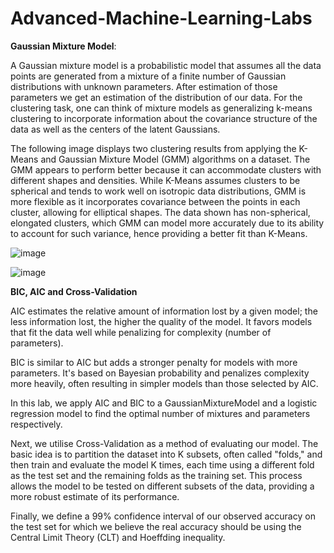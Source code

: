 # Advanced-Machine-Learning-Labs

**Gaussian Mixture Model**:

A Gaussian mixture model is a probabilistic model that assumes all the data points are generated from a mixture of a finite number of Gaussian distributions with unknown parameters. After estimation of those parameters we get an estimation of the distribution of our data. For the clustering task, one can think of mixture models as generalizing k-means clustering to incorporate information about the covariance structure of the data as well as the centers of the latent Gaussians.

The following image displays two clustering results from applying the K-Means and Gaussian Mixture Model (GMM) algorithms on a dataset. The GMM appears to perform better because it can accommodate clusters with different shapes and densities. While K-Means assumes clusters to be spherical and tends to work well on isotropic data distributions, GMM is more flexible as it incorporates covariance between the points in each cluster, allowing for elliptical shapes. The data shown has non-spherical, elongated clusters, which GMM can model more accurately due to its ability to account for such variance, hence providing a better fit than K-Means.

![image](https://github.com/N1thin24/Advanced-Machine-Learning-Labs/assets/107985125/d830880c-c60a-492e-806a-21aa64ed9ef9)

![image](https://github.com/N1thin24/Advanced-Machine-Learning-Labs/assets/107985125/f6eb06f8-a10b-4146-b64f-d23e88ff647c)

**BIC, AIC and Cross-Validation**

AIC estimates the relative amount of information lost by a given model; the less information lost, the higher the quality of the model. It favors models that fit the data well while penalizing for complexity (number of parameters).

BIC is similar to AIC but adds a stronger penalty for models with more parameters. It's based on Bayesian probability and penalizes complexity more heavily, often resulting in simpler models than those selected by AIC.

In this lab, we apply AIC and BIC to a GaussianMixtureModel and a logistic regression model to find the optimal number of mixtures and parameters respectively.

Next, we utilise Cross-Validation as a method of evaluating our model. The basic idea is to partition the dataset into K subsets, often called "folds," and then train and evaluate the model K times, each time using a different fold as the test set and the remaining folds as the training set. This process allows the model to be tested on different subsets of the data, providing a more robust estimate of its performance.

Finally, we define a 99% confidence interval of our observed accuracy on the test set for which we believe the real accuracy should be using the Central Limit Theory (CLT) and Hoeffding inequality.


